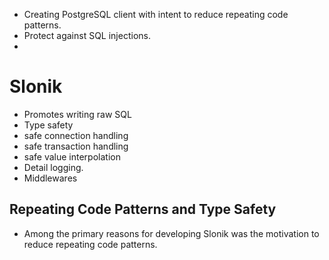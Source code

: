 - Creating PostgreSQL client with intent to reduce repeating code patterns.
- Protect against SQL injections.
- 

# Slonik
- Promotes writing raw SQL
- Type safety
- safe connection handling 
- safe transaction handling
- safe value interpolation
- Detail logging.
- Middlewares


## Repeating Code Patterns and Type Safety

- Among the primary reasons for developing Slonik was the motivation to reduce repeating code patterns.


